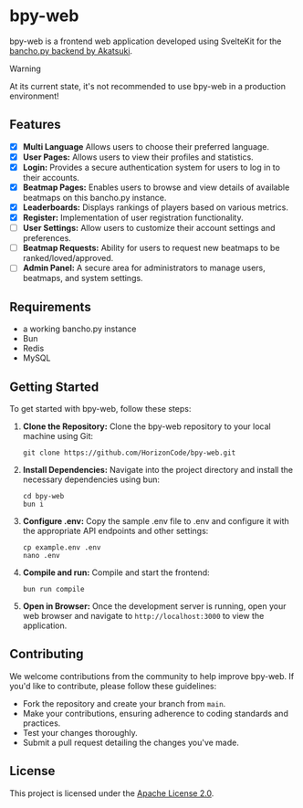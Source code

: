 # bpy-web

bpy-web is a frontend web application developed using SvelteKit for the [bancho.py backend by Akatsuki](https://github.com/osuAkatsuki/bancho.py).

> [!WARNING]
> At its current state, it's not recommended to use bpy-web in a production environment!

## Features

- [x] **Multi Language** Allows users to choose their preferred language.
- [x] **User Pages:** Allows users to view their profiles and statistics.
- [x] **Login:** Provides a secure authentication system for users to log in to their accounts.
- [x] **Beatmap Pages:** Enables users to browse and view details of available beatmaps on this bancho.py instance.
- [x] **Leaderboards:** Displays rankings of players based on various metrics.
- [x] **Register:** Implementation of user registration functionality.
- [ ] **User Settings:** Allow users to customize their account settings and preferences.
- [ ] **Beatmap Requests:** Ability for users to request new beatmaps to be ranked/loved/approved.
- [ ] **Admin Panel:** A secure area for administrators to manage users, beatmaps, and system settings.

## Requirements

- a working bancho.py instance
- Bun
- Redis
- MySQL

## Getting Started

To get started with bpy-web, follow these steps:

1. **Clone the Repository:** Clone the bpy-web repository to your local machine using Git:

   ```
   git clone https://github.com/HorizonCode/bpy-web.git
   ```

2. **Install Dependencies:** Navigate into the project directory and install the necessary dependencies using bun:

   ```
   cd bpy-web
   bun i
   ```

3. **Configure .env:** Copy the sample .env file to .env and configure it with the appropriate API endpoints and other settings:

   ```
   cp example.env .env
   nano .env
   ```

4. **Compile and run:** Compile and start the frontend:

   ```
   bun run compile
   ```

5. **Open in Browser:** Once the development server is running, open your web browser and navigate to `http://localhost:3000` to view the application.

## Contributing

We welcome contributions from the community to help improve bpy-web. If you'd like to contribute, please follow these guidelines:

- Fork the repository and create your branch from `main`.
- Make your contributions, ensuring adherence to coding standards and practices.
- Test your changes thoroughly.
- Submit a pull request detailing the changes you've made.

## License

This project is licensed under the [Apache License 2.0](LICENSE).
